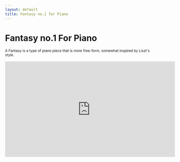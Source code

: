 ```yaml
---
layout: default
title: Fantasy no.1 for Piano
---
```


# Fantasy no.1 For Piano

<small>A Fantasy is a type of piano piece that is more free-form, somewhat inspired by Liszt's style.</small>

<iframe width="560" height="315" src="https://www.youtube.com/embed/J-bo35rzqkY" frameborder="0" allow="accelerometer; autoplay; clipboard-write; encrypted-media; gyroscope; picture-in-picture" allowfullscreen></iframe>
